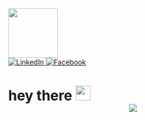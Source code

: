 
<IMG SRC="https://media.giphy.com/media/fvx95jkua5th3YeThr/giphy.gif" width="100"/>
</div>

<div id="badges">
<a href="https://www.linkedin.com/in/samukelisiwe-sibisi-5425bb22a">
<IMG SRC="https://img.shields.io/badge/LinkedIn-blue?style=for-the-badge&logo=LinkedIn&logo color=white" alt=LinkedIn Badge"/>
</a>
<a href="your-Facebook-URL">
<IMG SRC="https://img.shields.io/badge/Facebook-blue?style=for-the-badge&logo=Facebook&logo color=white" alt=Facebook Badge"/>
</a>

<div id="badge">
<IMG SRC="https://komarev.com/ghpvc/? username=Samukelisiwesibisi494@gmail.com&style=flat-square&color=blue" alt=""/>

<h1>
    hey there
<IMG SRC="https://media.giphy.com/media/hvRJCLFzcasrR4ia7z/giphy.gif" width="30px"/>

</h>


<div align="center">
  <IMG SRC="https://media.giphy.com/media/dWesBcTLavkZuG35MI/giphy.gif"
</div>
